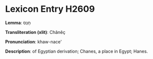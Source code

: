 # Lexicon Entry H2609

**Lemma**: חָנֵס

**Transliteration (xlit)**: Chânêç

**Pronunciation**: khaw-nace'

**Description**:
of Egyptian derivation; Chanes, a place in Egypt; Hanes.
